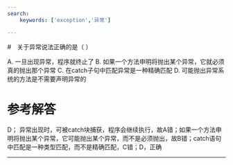```yaml
---
search:
    keywords: ['exception','异常']

---
```



#　关于异常说法正确的是（ ）

A. 一旦出现异常，程序就终止了
B. 如果一个方法申明将抛出某个异常，它就必须真的抛出那个异常
C. 在catch子句中匹配异常是一种精确匹配
D. 可能抛出异常系统的方法是不需要声明异常的

# 参考解答

D；
异常出现时，可被catch块捕获，程序会继续执行，故A错；如果一个方法申明将抛出某个异常，它可能抛出某个异常，而不是必须抛出，故B错；catch语句中匹配是一种类型匹配，而不是精确匹配，C错；D，正确

---




